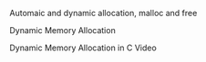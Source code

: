 Automaic and dynamic allocation, malloc and free

Dynamic Memory Allocation

Dynamic Memory Allocation in C Video
